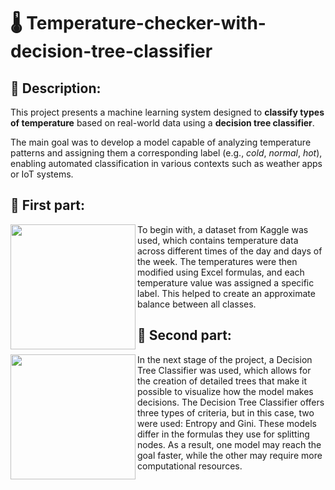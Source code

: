 # 🌡️ Temperature-checker-with-decision-tree-classifier
## 📌 Description:
This project presents a machine learning system designed to **classify types of temperature** based on real-world data using a **decision tree classifier**.

The main goal was to develop a model capable of analyzing temperature patterns and assigning them a corresponding label (e.g., *cold*, *normal*, *hot*), enabling automated classification in various contexts such as weather apps or IoT systems.

## 📌 First part:
<div>
  <img align="left" width="200" src="https://github.com/user-attachments/assets/f166c055-1bfa-4bb0-804f-3e61e5e67db5" />
  To begin with, a dataset from Kaggle was used, which contains temperature data across different times of the day and days of the week. The temperatures were then modified using Excel formulas, and each temperature value was assigned a specific label. This helped to create an approximate balance between all classes.
</div>

## 📌 Second part:
<img align="left" width="200" src="https://github.com/user-attachments/assets/9c22ec3d-9319-4f9e-90e0-0352da108222" />
In the next stage of the project, a Decision Tree Classifier was used, which allows for the creation of detailed trees that make it possible to visualize how the model makes decisions.
The Decision Tree Classifier offers three types of criteria, but in this case, two were used: Entropy and Gini.
These models differ in the formulas they use for splitting nodes. As a result, one model may reach the goal faster, while the other may require more computational resources.
